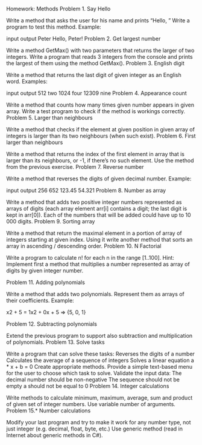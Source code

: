 Homework: Methods
Problem 1. Say Hello

Write a method that asks the user for his name and prints “Hello, <name>”
Write a program to test this method.
Example:

input	output
Peter	Hello, Peter!
Problem 2. Get largest number

Write a method GetMax() with two parameters that returns the larger of two integers.
Write a program that reads 3 integers from the console and prints the largest of them using the method GetMax().
Problem 3. English digit

Write a method that returns the last digit of given integer as an English word.
Examples:

input	output
512	two
1024	four
12309	nine
Problem 4. Appearance count

Write a method that counts how many times given number appears in given array.
Write a test program to check if the method is workings correctly.
Problem 5. Larger than neighbours

Write a method that checks if the element at given position in given array of integers is larger than its two neighbours (when such exist).
Problem 6. First larger than neighbours

Write a method that returns the index of the first element in array that is larger than its neighbours, or -1, if there’s no such element.
Use the method from the previous exercise.
Problem 7. Reverse number

Write a method that reverses the digits of given decimal number.
Example:

input	output
256	652
123.45	54.321
Problem 8. Number as array

Write a method that adds two positive integer numbers represented as arrays of digits (each array element arr[i] contains a digit; the last digit is kept in arr[0]).
Each of the numbers that will be added could have up to 10 000 digits.
Problem 9. Sorting array

Write a method that return the maximal element in a portion of array of integers starting at given index.
Using it write another method that sorts an array in ascending / descending order.
Problem 10. N Factorial

Write a program to calculate n! for each n in the range [1..100].
Hint: Implement first a method that multiplies a number represented as array of digits by given integer number.

Problem 11. Adding polynomials

Write a method that adds two polynomials.
Represent them as arrays of their coefficients.
Example:

x2 + 5 = 1x2 + 0x + 5 => {5, 0, 1}

Problem 12. Subtracting polynomials

Extend the previous program to support also subtraction and multiplication of polynomials.
Problem 13. Solve tasks

Write a program that can solve these tasks:
Reverses the digits of a number
Calculates the average of a sequence of integers
Solves a linear equation a * x + b = 0
Create appropriate methods.
Provide a simple text-based menu for the user to choose which task to solve.
Validate the input data:
The decimal number should be non-negative
The sequence should not be empty
a should not be equal to 0
Problem 14. Integer calculations

Write methods to calculate minimum, maximum, average, sum and product of given set of integer numbers.
Use variable number of arguments.
Problem 15.* Number calculations

Modify your last program and try to make it work for any number type, not just integer (e.g. decimal, float, byte, etc.)
Use generic method (read in Internet about generic methods in C#).
